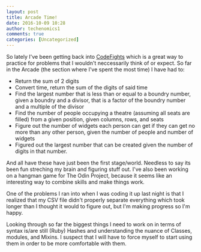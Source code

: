 ```yaml
---
layout: post
title: Arcade Time!
date: 2016-10-09 10:28
author: techenomics1
comments: true
categories: [Uncategorized]
---
```



So lately I've been getting back into [CodeFights](https://codefights.com) which is a great way to practice for problems that I wouldn't neccessarily think of or expect.  So far in the Arcade (the section where I've spent the most time) I have had to:

* Return the sum of 2 digits
* Convert time, return the sum of the digits of said time
* Find the largest number that is less than or equal to a boundry number, given a boundry and a divisor, that is a factor of the boundry number and a multiple of the divisor
* Find the number of people occupying a theatre (assuming all seats are filled) from a given position, given columns, rows, and seats
* Figure out the number of widgets each person can get if they can get no more than any other person, given the number of people and number of widgets
* Figured out the largest number that can be created given the number of digits in that number.  


And all have these have just been the first stage/world.  Needless to say its been fun streching my brain and figuring stuff out.  I've also been working on a hangman game for The Odin Project, because it seems like an interesting way to combine skills and make things work.  

One of the problems I ran into when I was coding it up last night is that I realized that my CSV file didn't properly separate everything which took longer than I thought it would to figure out, but I'm making progress so I'm happy.  

Looking through so far the biggest things I need to work on in terms of syntax is/are still (Ruby) Hashes and understanding the nuance of Classes, modules, and Mixins.  I suspect that I will have to force myself to start using them in order to be more comfortable with them.  
